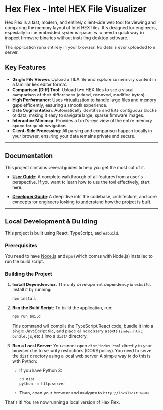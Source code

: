 # Hex Flex - Intel HEX File Visualizer

Hex Flex is a fast, modern, and entirely client-side web tool for viewing and comparing the memory layout of Intel HEX files. It's designed for engineers, especially in the embedded systems space, who need a quick way to inspect firmware binaries without installing desktop software.

The application runs entirely in your browser. No data is ever uploaded to a server.

## Key Features

-   **Single File Viewer**: Upload a HEX file and explore its memory content in a familiar hex editor format.
-   **Comparison (Diff) Tool**: Upload two HEX files to see a visual comparison of their differences (added, removed, modified bytes).
-   **High Performance**: Uses virtualization to handle large files and memory gaps efficiently, ensuring a smooth experience.
-   **Data Segmentation**: Automatically identifies and lists contiguous blocks of data, making it easy to navigate large, sparse firmware images.
-   **Interactive Minimap**: Provides a bird's-eye view of the entire memory space for quick navigation.
-   **Client-Side Processing**: All parsing and comparison happen locally in your browser, ensuring your data remains private and secure.

---

## Documentation

This project contains several guides to help you get the most out of it.

-   **[User Guide](./docs/USER_GUIDE.md)**: A complete walkthrough of all features from a user's perspective. If you want to learn how to use the tool effectively, start here.

-   **[Developer Guide](./docs/DEVELOPER_GUIDE.md)**: A deep dive into the codebase, architecture, and core concepts for engineers looking to understand how the project is built.

---

## Local Development & Building

This project is built using React, TypeScript, and `esbuild`.

### Prerequisites

You need to have [Node.js](https://nodejs.org/) and `npm` (which comes with Node.js) installed to run the build script.

### Building the Project

1.  **Install Dependencies**: The only development dependency is `esbuild`. Install it by running:
    ```bash
    npm install
    ```

2.  **Run the Build Script**: To build the application, run:
    ```bash
    npm run build
    ```
    This command will compile the TypeScript/React code, bundle it into a single JavaScript file, and place all necessary assets (`index.html`, `bundle.js`, etc.) into a `dist/` directory.

3.  **Run a Local Server**: You cannot open `dist/index.html` directly in your browser due to security restrictions (CORS policy). You need to serve the `dist` directory using a local web server. A simple way to do this is with Python:

    *   If you have Python 3:
        ```bash
        cd dist
        python -m http.server
        ```
    *   Then, open your browser and navigate to `http://localhost:8000`.

That's it! You are now running a local version of Hex Flex.